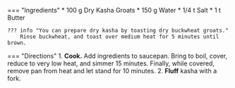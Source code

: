 === "Ingredients"
    * 100 g Dry Kasha Groats
    * 150 g Water
    * 1/4 t Salt
    * 1 t Butter

    ??? info "You can prepare dry kasha by toasting dry buckwheat groats."
        Rinse buckwheat, and toast over medium heat for 5 minutes until brown.

=== "Directions"
    1. **Cook.** Add ingredients to saucepan. Bring to boil, cover, reduce to very low heat, and simmer 15 minutes. Finally, while covered, remove pan from heat and let stand for 10 minutes.
    2. **Fluff** kasha with a fork.

[^bittman]: {{ cite.bittman_how_to_cook_everything }} 477-9.

